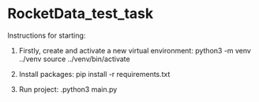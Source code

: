 # RocketData_test_task
Instructions for starting:
  1. Firstly, create and activate a new virtual environment:
      python3 -m venv ../venv
      source ../venv/bin/activate
  
  2. Install packages:
    pip install -r requirements.txt
  
  3. Run project:
   .python3 main.py
